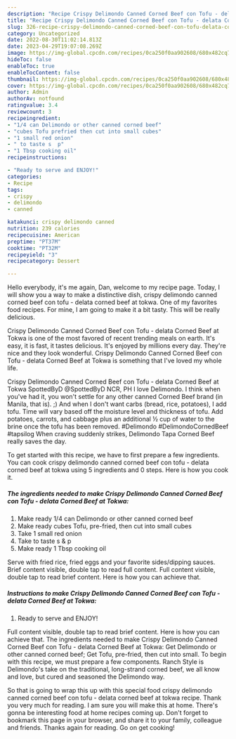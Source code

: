 ```yaml
---
description: "Recipe Crispy Delimondo Canned Corned Beef con Tofu - delata Corned Beef at Tokwa yang Delicious"
title: "Recipe Crispy Delimondo Canned Corned Beef con Tofu - delata Corned Beef at Tokwa yang Delicious"
slug: 326-recipe-crispy-delimondo-canned-corned-beef-con-tofu-delata-corned-beef-at-tokwa-yang-delicious
category: Uncategorized
date: 2022-08-30T11:02:14.813Z
date: 2023-04-29T19:07:08.269Z
image: https://img-global.cpcdn.com/recipes/0ca250f0aa902608/680x482cq70/crispy-delimondo-canned-corned-beef-con-tofu-delata-corned-beef-at-tokwa-recipe-main-photo.jpg
hideToc: false
enableToc: true
enableTocContent: false
thumbnail: https://img-global.cpcdn.com/recipes/0ca250f0aa902608/680x482cq70/crispy-delimondo-canned-corned-beef-con-tofu-delata-corned-beef-at-tokwa-recipe-main-photo.jpg
cover: https://img-global.cpcdn.com/recipes/0ca250f0aa902608/680x482cq70/crispy-delimondo-canned-corned-beef-con-tofu-delata-corned-beef-at-tokwa-recipe-main-photo.jpg
author: Admin
authorAv: notfound
ratingvalue: 3.4
reviewcount: 3
recipeingredient:
- "1/4 can Delimondo or other canned corned beef"
- "cubes Tofu prefried then cut into small cubes"
- "1 small red onion"
- " to taste s  p"
- "1 Tbsp cooking oil"
recipeinstructions:

- "Ready to serve and ENJOY!"
categories:
- Recipe
tags:
- crispy
- delimondo
- canned

katakunci: crispy delimondo canned 
nutrition: 239 calories
recipecuisine: American
preptime: "PT37M"
cooktime: "PT32M"
recipeyield: "3"
recipecategory: Dessert

---
```



Hello everybody, it's me again, Dan, welcome to my recipe page. Today, I will show you a way to make a distinctive dish, crispy delimondo canned corned beef con tofu - delata corned beef at tokwa. One of my favorites food recipes. For mine, I am going to make it a bit tasty. This will be really delicious.

Crispy Delimondo Canned Corned Beef con Tofu - delata Corned Beef at Tokwa is one of the most favored of recent trending meals on earth. It's easy, it is fast, it tastes delicious. It's enjoyed by millions every day. They're nice and they look wonderful. Crispy Delimondo Canned Corned Beef con Tofu - delata Corned Beef at Tokwa is something that I've loved my whole life.

Crispy Delimondo Canned Corned Beef con Tofu - delata Corned Beef at Tokwa SpottedByD @SpottedByD NCR, PH I love Delimondo. I think when you&#39;ve had it, you won&#39;t settle for any other canned Corned Beef brand (in Manila, that is). ;) And when I don&#39;t want carbs (bread, rice, potatoes), I add tofu. Time will vary based off the moisture level and thickness of tofu. Add potatoes, carrots, and cabbage plus an additional ½ cup of water to the brine once the tofu has been removed. #Delimondo #DelimondoCornedBeef #tapsilog When craving suddenly strikes, Delimondo Tapa Corned Beef really saves the day.


To get started with this recipe, we have to first prepare a few ingredients. You can cook crispy delimondo canned corned beef con tofu - delata corned beef at tokwa using 5 ingredients and 0 steps. Here is how you cook it.

<!--inarticleads1-->

##### The ingredients needed to make Crispy Delimondo Canned Corned Beef con Tofu - delata Corned Beef at Tokwa:

1. Make ready 1/4 can Delimondo or other canned corned beef
1. Make ready cubes Tofu, pre-fried, then cut into small cubes
1. Take 1 small red onion
1. Take  to taste s &amp; p
1. Make ready 1 Tbsp cooking oil


Serve with fried rice, fried eggs and your favorite sides/dipping sauces. Brief content visible, double tap to read full content. Full content visible, double tap to read brief content. Here is how you can achieve that. 

<!--inarticleads2-->

##### Instructions to make Crispy Delimondo Canned Corned Beef con Tofu - delata Corned Beef at Tokwa:


1. Ready to serve and ENJOY!

Full content visible, double tap to read brief content. Here is how you can achieve that. The ingredients needed to make Crispy Delimondo Canned Corned Beef con Tofu - delata Corned Beef at Tokwa: Get Delimondo or other canned corned beef; Get Tofu, pre-fried, then cut into small. To begin with this recipe, we must prepare a few components. Ranch Style is Delimondo&#39;s take on the traditional, long-strand corned beef, we all know and love, but cured and seasoned the Delimondo way. 

So that is going to wrap this up with this special food crispy delimondo canned corned beef con tofu - delata corned beef at tokwa recipe. Thank you very much for reading. I am sure you will make this at home. There's gonna be interesting food at home recipes coming up. Don't forget to bookmark this page in your browser, and share it to your family, colleague and friends. Thanks again for reading. Go on get cooking!
